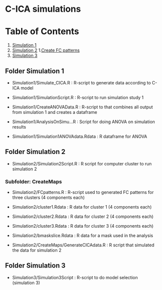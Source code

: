 # C-ICA simulations

# Table of Contents
1. [Simulation 1](#Sim1)
2. [Simulation 2](#Sim2)
  1.[Create FC patterns](#CreateMaps)
3. [Simulation 3](#Sim3)



## Folder Simulation 1 <a name="Sim1"></a>
* Simulation1/Simulate_CICA.R       : R-script to generate data according to C-ICA model
* Simulation1/SimulationScript.R    : R-script to run simulation study 1 

* Simulation1/CreateANOVAData.R     : R-script to that combines all output from simulation 1 and creates a dataframe

* Simulation1/AnalysisOnSimu...R    : Script for doing ANOVA on simulation results

* Simulation1/Simulation1ANOVAdata.Rdata  : R dataframe for ANOVA


## Folder Simulation 2 <a name="Sim2"></a>

* Simulation2/Simulation2Script.R           : R script for computer cluster to run simulation 2

### Subfolder: CreateMaps <a name="CreateMaps"></a>

* Simulation2/FCpatterns.R          : R-script used to generated FC patterns for three clusters (4 components each)

* Simulation2/cluster1.Rdata        : R data for cluster 1 (4 components each)
* Simulation2/cluster2.Rdata        : R data for cluster 2 (4 components each)
* Simulation2/cluster3.Rdata        : R data for cluster 3 (4 components each)
* Simulation2/bmaskslice.Rdata      : R data for a mask used in the analysis

* Simulation2/CreateMaps/GenerateCICAdata.R : R script that simulated the data for simulation 2

## Folder Simulation 3 <a name="Sim3"></a>

* Simulation3/Simulation3Script     : R-script to do model selection (simulation 3) 






